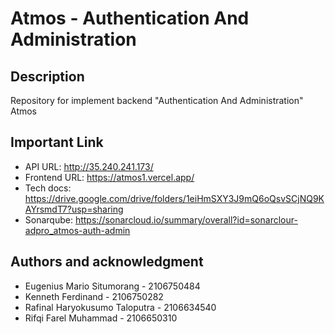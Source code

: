 # Atmos - Authentication And Administration

## Description
Repository for implement backend "Authentication And Administration" Atmos

## Important Link
- API URL: http://35.240.241.173/
- Frontend URL: https://atmos1.vercel.app/
- Tech docs: https://drive.google.com/drive/folders/1eiHmSXY3J9mQ6oQsvSCjNQ9KAYrsmdT7?usp=sharing
- Sonarqube: https://sonarcloud.io/summary/overall?id=sonarclour-adpro_atmos-auth-admin

## Authors and acknowledgment
- Eugenius Mario Situmorang - 2106750484
- Kenneth Ferdinand - 2106750282
- Rafinal Haryokusumo Taloputra - 2106634540
- Rifqi Farel Muhammad - 2106650310